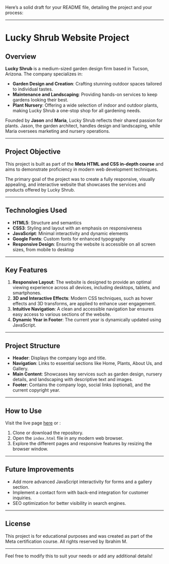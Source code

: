 Here’s a solid draft for your README file, detailing the project and your process:

---

# Lucky Shrub Website Project

## Overview

**Lucky Shrub** is a medium-sized garden design firm based in Tucson, Arizona. The company specializes in:

- **Garden Design and Creation**: Crafting stunning outdoor spaces tailored to individual tastes.
- **Maintenance and Landscaping**: Providing hands-on services to keep gardens looking their best.
- **Plant Nursery**: Offering a wide selection of indoor and outdoor plants, making Lucky Shrub a one-stop shop for all gardening needs.

Founded by **Jason** and **Maria**, Lucky Shrub reflects their shared passion for plants. Jason, the garden architect, handles design and landscaping, while Maria oversees marketing and nursery operations.

---

## Project Objective

This project is built as part of the **Meta HTML and CSS in-depth course** and aims to demonstrate proficiency in modern web development techniques.

The primary goal of the project was to create a fully responsive, visually appealing, and interactive website that showcases the services and products offered by Lucky Shrub.

---

## Technologies Used

- **HTML5**: Structure and semantics
- **CSS3**: Styling and layout with an emphasis on responsiveness
- **JavaScript**: Minimal interactivity and dynamic elements
- **Google Fonts**: Custom fonts for enhanced typography
- **Responsive Design**: Ensuring the website is accessible on all screen sizes, from mobile to desktop

---

## Key Features

1. **Responsive Layout**: The website is designed to provide an optimal viewing experience across all devices, including desktops, tablets, and smartphones.
2. **3D and Interactive Effects**: Modern CSS techniques, such as hover effects and 3D transforms, are applied to enhance user engagement.
3. **Intuitive Navigation**: A clean and accessible navigation bar ensures easy access to various sections of the website.
4. **Dynamic Year in Footer**: The current year is dynamically updated using JavaScript.

---

## Project Structure

- **Header**: Displays the company logo and title.
- **Navigation**: Links to essential sections like Home, Plants, About Us, and Gallery.
- **Main Content**: Showcases key services such as garden design, nursery details, and landscaping with descriptive text and images.
- **Footer**: Contains the company logo, social links (optional), and the current copyright year.

---

## How to Use
Visit the live page [here](https://ibrahimdevop21.github.io/luckyShrub/index.html) or :

1. Clone or download the repository.
2. Open the `index.html` file in any modern web browser.
3. Explore the different pages and responsive features by resizing the browser window.
   

---

## Future Improvements

- Add more advanced JavaScript interactivity for forms and a gallery section.
- Implement a contact form with back-end integration for customer inquiries.
- SEO optimization for better visibility in search engines.

---

## License

This project is for educational purposes and was created as part of the Meta certification course. All rights reserved by Ibrahim M.

---

Feel free to modify this to suit your needs or add any additional details!
